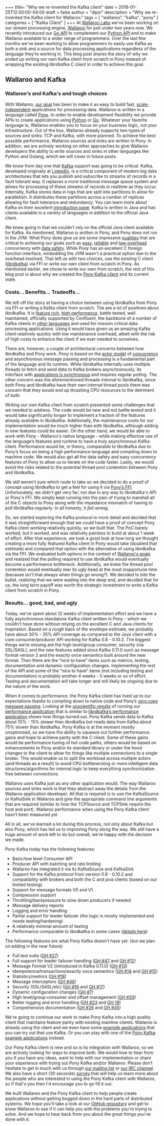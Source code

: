 +++
title= "Why we re-invented the Kafka client"
date = 2018-01-25T12:00:00-04:00
draft = false
author = "dipin"
description = "Why we re-invented the Kafka client for Wallaroo."
tags = [
    "wallaroo",
    "kafka",
    "pony"
]
categories = [
    "Kafka Client"
]
+++
At [Wallaroo Labs](http://www.wallaroolabs.com/) we've been working on our stream processing engine, [Wallaroo](https://github.com/wallaroolabs/wallaroo/tree/release) for just under two years now. We recently introduced our [Go API](https://blog.wallaroolabs.com/2018/01/go-go-go-stream-processing-for-go/) to complement our [Python API](https://blog.wallaroolabs.com/2017/10/go-python-go-stream-processing-for-python/) and to make Wallaroo available to a wider range of programmers. Over the last few months we've been working to allow programmers to easily use Kafka as both a sink and a source for data processing applications regardless of the language they’re working in. This blog post shares the story of why we ended up writing our own Kafka client from scratch in Pony instead of wrapping the existing librdkafka C client in order to achieve this goal.

## Wallaroo and Kafka
### Wallaroo's and Kafka's and tough choices

With Wallaroo, [our goal](https://github.com/wallaroolabs/wallaroo#what-is-wallaroo) has been to make it as easy to build fast, [scale-independent](https://blog.wallaroolabs.com/2017/10/how-wallaroo-scales-distributed-state/) applications for processing data. Wallaroo is written in a language called [Pony](https://www.ponylang.org/discover/#what-is-pony). In order to enable development flexibility we provide APIs to create applications using [Python](https://blog.wallaroolabs.com/2017/10/go-python-go-stream-processing-for-python/) or [Go](https://blog.wallaroolabs.com/2018/01/go-go-go-stream-processing-for-go/). Whatever your favorite language is, Wallaroo enables you to focus on your business logic, not your infrastructure. Out of the box, Wallaroo already supports two types of sources and sinks: TCP and Kafka, with more planned. To achieve the best possible performance, Wallaroo sources and sinks are written in Pony. In addition, we are actively working on other approaches to give Wallaroo developers the ability to write sources and sinks in other languages like Python and Golang, which we will cover in future posts.

We knew from day one that [Kafka](https://kafka.apache.org/) support was going to be critical. Kafka, developed originally at [LinkedIn](https://engineering.linkedin.com/27/project-kafka-distributed-publish-subscribe-messaging-system-reaches-v06), is a critical component of modern big data architectures that lets you publish and subscribe to streams of records in a fault tolerant way. It replaces a more traditional message queue system and allows for processing of these streams of records in realtime as they occur. Internally, Kafka stores data in logs that are split into partitions to allow for parallelism. It distributes these partitions across a number of replicas allowing for fault tolerance and redundancy. You can learn more about Kafka on their excellent [introduction page](https://kafka.apache.org/intro). Kafka is written in Java and has clients available in a variety of languages in addition to the official Java client.

We knew going in that we couldn't rely on the official Java client available for Kafka. As mentioned, Wallaroo is written in Pony, and Pony does not run in the JVM. What Pony does give us are some impressive [qualities](https://blog.wallaroolabs.com/2017/10/why-we-used-pony-to-write-wallaroo/) that are critical to achieving our goals such as [easy](https://www.ponylang.org/discover/#pony-is-memory-safe), [reliable](https://www.ponylang.org/discover/#deadlock-free) and [low-overhead](https://www.ponylang.org/discover/#native-code) concurrency with [data safety](https://www.ponylang.org/discover/#data-race-free). While Pony has an excellent C foreign function interface, embedding the JVM wasn't a practical option due to the overhead involved. That left us with two choices, use the existing C client ([librdkafka](https://github.com/edenhill/librdkafka)) via FFI or write our own client from scratch in Pony. As mentioned earlier, we chose to write our own from scratch, the rest of this blog post is about why we created the [Pony Kafka client](https://github.com/WallarooLabs/pony-kafka) and its current state.

### Costs... Benefits... Tradeoffs...

We left off the story at having a choice between using librdkafka from Pony via FFI or writing a Kafka client from scratch. The are a lot of positives about librdkafka. It is [feature rich](https://github.com/edenhill/librdkafka#overview), [high performance](https://github.com/edenhill/librdkafka/blob/master/INTRODUCTION.md#performance), battle tested, well maintained, officially supported by Confluent, the backbone of a number of Kafka clients in [other languages](https://github.com/edenhill/librdkafka#language-bindings) and used for mission critical data processing applications. Using it would have given us an amazing Kafka client relatively quickly with low maintenance overhead, albeit with the risk of high costs to enhance the client if we ever needed to ourselves.

There are, however, a couple of architectural concerns between how librdkafka and Pony work. Pony is based on the [actor model](https://en.wikipedia.org/wiki/Actor_model) of [concurrency](https://www.ponylang.org/discover/#every-actor-is-single-threaded) and asynchronous message passing and processing is a fundamental part of the language and its runtime. While librdkafka internally uses multiple threads to fetch and send data to Kafka brokers asynchronously, its interface with [applications is synchronous](https://github.com/edenhill/librdkafka/blob/master/INTRODUCTION.md#threads-and-callbacks) and requires regular polling. The other concern was the aforementioned threads internal to librdkafka, since both Pony and librdkafka have their own internal thread pools there was concern that they would end up thrashing CPU resources to the detriment of both.

Writing our own Kafka client from scratch presented some challenges that we needed to address. The code would be new and not battle tested and it would take significantly longer to implement a fraction of the features already available in librdkafka. Additionally, the maintenance costs for our implementation would be much higher than with librdkafka, although adding in new features could be easier. On the other hand, we would be able to work with Pony - Wallaroo's native language - while making effective use of the language’s features and runtime to have a truly asynchronous Kafka client. Performance would be, in theory, comparable to librdkafka due to Pony’s focus on being a high performance language and compiling down to machine code. We would also get all the data safety and easy concurrency features of Pony to allow us to iterate on the code faster. Lastly, we would avoid the risks related to the potential thread pool contention between Pony and librdkafka.

We still weren't sure which route to take so we decided to do a proof of concept using librdkafka to get a feel for using it via [Pony’s FFI](https://tutorial.ponylang.org/c-ffi/). Unfortunately, we didn't get very far; not due in any way to librdkafka's API or Pony's FFI. We simply kept running into the pain of trying to marshall all of the C objects to Pony along with the impedance mismatch of having to poll librdkafka regularly. In all honesty, it *felt wrong*.

So, we started exploring the Kafka protocol in more detail and decided that it was straightforward enough that we could have a proof of concept Pony Kafka client working relatively quickly, so we built that. The PoC  barely worked, but it worked, and was relatively painless to build at about 1 week of effort. After that experience, we took a good look at how long we thought creating a more fully featured Kafka client in Pony would take (doubled that estimate) and compared that option with the alternative of using librdkafka via the FFI. We evaluated both options in the context of [Wallaroo's goals](https://github.com/WallarooLabs/wallaroo/blob/master/README.md) and realized that the polling required to use librdkafka would eventually become a performance bottleneck. Additionally, we knew the thread pool contention would eventually rear its ugly head at the most inopportune time (because isn't that always when things go wrong?). We decided to bite the bullet, realizing that we were wading into the deep end, and decided that for us, the long term payoff was worth the strategic investment to write a Kafka client from scratch in Pony.

### Results... good, bad, and ugly

Today, we’ve spent about 12 weeks of implementation effort and we have a fully asynchronous standalone Kafka client written in Pony - which we couldn't have done without relying on the excellent C and Java clients for inspiration. Based on a rough back of the envelope estimate, we probably have about 30% - 35% API coverage as compared to the Java client with a core consumer/producer API working for Kafka 0.8 - 0.10.2. The biggest things we’re missing are the high level/group consumer, security (via SSL/SASL), and the new features added since Kafka 0.11.0 such as message format version 2 and the exactly once semantics built around the new format. Then there are the “nice to have” items such as metrics, testing, documentation and dynamic configuration changes. Implementing the rest of the API and some of the “nice to have” items (not including testing and documentation) is probably another 4 weeks - 5 weeks or so of effort. Testing and documentation will take longer and will likely be ongoing due to the nature of the work.

When it comes to performance, the Pony Kafka client has lived up to our expectations thanks to compiling down to native code and Pony’s [zero copy message passing](https://dl.acm.org/citation.cfm?doid=3152284.3133896). Looking at the [unscientific results](https://github.com/WallarooLabs/pony-kafka/issues/30#issuecomment-360353969) of running our [performance application](https://github.com/WallarooLabs/pony-kafka/tree/master/examples/performance) that is similar to [librdkafka’s performance application](https://github.com/edenhill/librdkafka/blob/master/examples/rdkafka_performance.c) shows how things turned out. Pony Kafka sends data to Kafka about 10% - 15% slower than librdkafka but reads data from Kafka about 75% slower than librdkafka. Pony Kafka is at the moment mostly unoptimized, so we have the ability to squeeze out further performance gains and hope to achieve parity with the C client. Some of these gains would be performance tuning of hot code paths, others would be based on enhancements to Pony and/or its standard library or under the hood changes to the client to allow for things like multiple connections to a single broker. This would enable us to split the workload across multiple actors (and threads as a result) to avoid CPU bottlenecking or more intelligent data structures/algorithms for internal logic to keep everything synchronization free between connections.

Wallaroo uses Kafka just as any other application would. The way Wallaroo sources and sinks work is that they abstract away the details from the Wallaroo application developer. All that is required is to use the KafkaSource or KafkaSink in Wallaroo and give the appropriate command line arguments that are required (similar to how the TCPSource and TCPSink require the host and port). Wallaroo performance when using the Pony Kafka client hasn’t been measured yet.

All in all, we've learned a lot during this process, not only about Kafka but also Pony, which has led us to improving Pony along the way. We still have a huge amount of work left to do but overall, we're happy with the decision we made.

Pony Kafka today has the following features:

* Basic/low level Consumer API
* Producer API with batching and rate limiting
* Wallaroo has integrated it via its KafkaSource and KafkaSink
* Support for the Kafka protocol from version 0.8 - 0.10.2 and compatibility with brokers and both the C and java clients (based on our limited testing)
* Support for message formats V0 and V1
* Compression support
* Throttling/backpressure to slow down producers if needed
* Message delivery reports
* Logging and error handling
* Partial support for leader failover (the logic is mostly implemented and needs testing/hardening)
* A relatively minimal amount of testing
* Performance comparable to librdkafka in some cases ([details here](https://github.com/WallarooLabs/pony-kafka/issues/30#issuecomment-360353969))

The following features are what Pony Kafka doesn't have yet: (but we plan on adding in the near future)

* Full test suite ([GH #27](https://github.com/WallarooLabs/pony-kafka/issues/27))
* Full support for leader failover handling ([GH #47](https://github.com/WallarooLabs/pony-kafka/issues/47) and [GH #12](https://github.com/WallarooLabs/pony-kafka/issues/12))
* Message Format V2 (introduced in Kafka 0.11.0) ([GH #13](https://github.com/WallarooLabs/pony-kafka/issues/13))
* Idempotence/transactions/exactly once semantics ([GH #14](https://github.com/WallarooLabs/pony-kafka/issues/14) and [GH #15](https://github.com/WallarooLabs/pony-kafka/issues/15))
* Statistics/metrics ([GH #18](https://github.com/WallarooLabs/pony-kafka/issues/18))
* Message interceptors ([GH #46](https://github.com/WallarooLabs/pony-kafka/issues/46))
* Security (SSL/SASL/etc) ([GH #16](https://github.com/WallarooLabs/pony-kafka/issues/16) and [GH #17](https://github.com/WallarooLabs/pony-kafka/issues/17))
* Dynamic configuration changes ([GH #7](https://github.com/WallarooLabs/pony-kafka/issues/7))
* High level/group consumer and offset management ([GH #20](https://github.com/WallarooLabs/pony-kafka/issues/20))
* Better logging and error handling ([GH #23](https://github.com/WallarooLabs/pony-kafka/issues/23) and [GH 19](https://github.com/WallarooLabs/pony-kafka/issues/19))
* Comprehensive documentation ([GH #26](https://github.com/WallarooLabs/pony-kafka/issues/26) and [GH #45](https://github.com/WallarooLabs/pony-kafka/issues/45))


We're going to continue our work to make Pony Kafka into a high quality client that maintains feature parity with existing mainline clients. Wallaroo is already using the client and we even have some [example applications](https://github.com/WallarooLabs/wallaroo/tree/master/examples) that you can try out that use Kafka. Or you can play with one of the [Pony Kafka example applications](https://github.com/WallarooLabs/pony-kafka/tree/master/examples) instead.

Our Pony Kafka client is new and so is its integration with Wallaroo, so we are actively looking for ways to improve both. We would love to hear from you if you have any ideas, want to help with our implementation or share your experience with trying out Pony Kafka and/or Wallaroo. Please don’t hesitate to get in touch with us through [our mailing list](https://groups.io/g/wallaroo) or [our IRC channel](https://webchat.freenode.net/?channels=#wallaroo). We also have a short (30 seconds) [survey](https://wallaroolabs.typeform.com/to/PkC7iT?source=blog) that will help us learn more about the people who are interested in using the Pony Kafka client with Wallaroo, so if that's you then I'd encourage you to go fill it out.

We built Wallaroo and the Pony Kafka client to help people create applications without getting bogged down in the hard parts of distributed systems. We hope you'll take a look at our [GitHub repository](https://github.com/wallaroolabs/wallaroo) and get to know Wallaroo to see if it can help you with the problems you're trying to solve. And we hope to hear back from you about the great things you've done with it.
